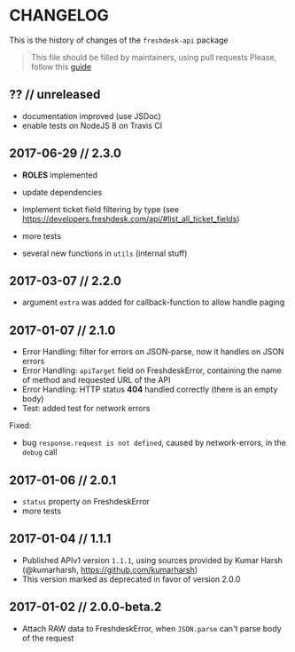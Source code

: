 # CHANGELOG

This is the history of changes of the `freshdesk-api` package

> This file should be filled by maintainers, using pull requests
> Please, follow this [guide](http://keepachangelog.com/en/0.3.0/)

## ?? // unreleased

* documentation improved (use JSDoc)
* enable tests on NodeJS 8 on Travis CI

## 2017-06-29 // 2.3.0

* **ROLES** implemented
* update dependencies
* implement ticket field filtering by type (see https://developers.freshdesk.com/api/#list_all_ticket_fields)

* more tests
* several new functions in `utils` (internal stuff)

## 2017-03-07 // 2.2.0

* argument `extra` was added for callback-function to allow handle paging

## 2017-01-07 // 2.1.0

* Error Handling: filter for errors on JSON-parse, now it handles on JSON errors
* Error Handling: `apiTarget` field on FreshdeskError, containing the name of method and requested URL of the API
* Error Handling: HTTP status **404** handled correctly (there is an empty body)
* Test: added test for network errors

Fixed:

* bug `response.request is not defined`, caused by network-errors, in the `debug` call

## 2017-01-06 // 2.0.1

* `status` property on FreshdeskError
* more tests

## 2017-01-04 // 1.1.1

* Published APIv1 version `1.1.1`, using sources provided by Kumar Harsh (@kumarharsh, https://github.com/kumarharsh)
* This version marked as deprecated in favor of version 2.0.0

## 2017-01-02 // 2.0.0-beta.2

* Attach RAW data to FreshdeskError, when `JSON.parse` can't parse body of the request
